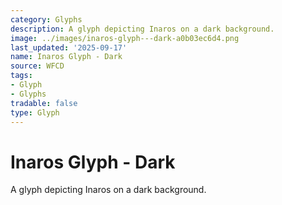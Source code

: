 ```yaml
---
category: Glyphs
description: A glyph depicting Inaros on a dark background.
image: ../images/inaros-glyph---dark-a0b03ec6d4.png
last_updated: '2025-09-17'
name: Inaros Glyph - Dark
source: WFCD
tags:
- Glyph
- Glyphs
tradable: false
type: Glyph
---
```


# Inaros Glyph - Dark

A glyph depicting Inaros on a dark background.


